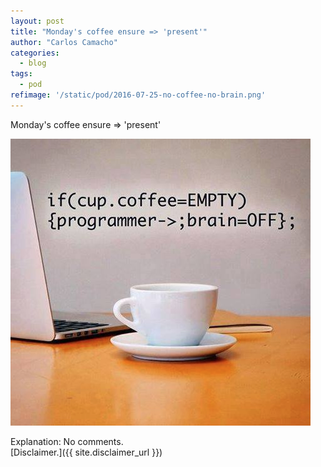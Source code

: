 ```yaml
---
layout: post
title: "Monday's coffee ensure => 'present'"
author: "Carlos Camacho"
categories:
  - blog
tags:
  - pod
refimage: '/static/pod/2016-07-25-no-coffee-no-brain.png'
---
```

Monday's coffee ensure => 'present'

![](/static/pod/2016-07-25-no-coffee-no-brain.png)

Explanation: No comments.
<br/>[Disclaimer.]({{ site.disclaimer_url }})
